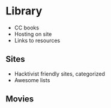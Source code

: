 # Library
- CC books
- Hosting on site
- Links to resources
## Sites
- Hacktivist friendly sites, categorized
- Awesome lists

## Movies


